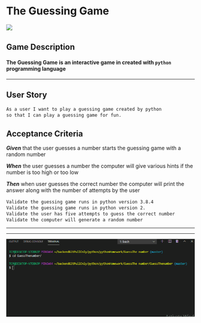 # The Guessing Game 
![](C:\Users\TCP\backendGitPullOnly\python\pythonHomework\Guessthenumber\Guessinggame\images\Numbers.jpg)

## Game Description 
#### The Guessing Game is an interactive game in created with `python` programming language 
---
## User Story
    As a user I want to play a guessing game created by python
    so that I can play a guessing game for fun. 

## Acceptance Criteria 
**_Given_** that the user guesses a number starts the guessing game with a random number
    
**_When_** the user guesses a number the computer will give various hints if the number is too high or too low
    
**_Then_** when user guesses the correct number the computer will print the answer along with the number of attempts by the user 

    Validate the guessing game runs in python version 3.8.4
    Validate the guessing game runs in python version 2. 
    Validate the user has five attempts to guess the correct number
    Validate the computer will generate a random number  
---
---

![](Guessno.gif)



